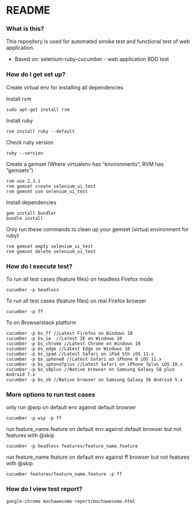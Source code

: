 # README #

### What is this? ###

This repository is used for automated smoke test and functional test of web application.

* Based on: selenium-ruby-cucumber - web application BDD test

### How do I get set up? ###

Create virtual env for installing all dependencies

Install rvm

`sudo apt-get install rvm`

Install ruby

`rvm install ruby --default`

Check ruby version

`ruby --version`

Create a gemset (Where virtualenv has “environments”, RVM has “gemsets”)
```
rvm use 2.3.1
rvm gemset create selenium_ui_test
rvm gemset use selenium_ui_test
```

Install dependencies
```
gem install bundler
bundle install
```

Only run these commands to clean up your gemset (virtual environment for ruby)
```
rvm gemset empty selenium_ui_test
rvm gemset delete selenium_ui_test
```

### How do I execute test? ###

To run all test cases (feature files) on headless Firefox mode

`cucumber -p headless`

To run all test cases (feature files) on real Firefox browser

`cucumber -p ff`

To on Browserstack platform
```
cucumber -p bs_ff //Latest Firefox on Windows 10
cucumber -p bs_ie  //Latest IE on Windows 10
cucumber -p bs_chrome //Latest Chrome on Windows 10
cucumber -p bs_edge //Latest Edge on Windows 10
cucumber -p bs_ipad //Latest Safari on iPad 5th iOS 11.x
cucumber -p bs_iphone8 //Latest Safari on iPhone 8 iOS 11.x
cucumber -p bs_iphone7plus //Latest Safari on iPhone 7plus iOS 10.x
cucumber -p bs_s8plus //Native browser on Samsung Galaxy S8 plus Android 7.x
cucumber -p bs_s6 //Native browser on Samsung Galaxy S6 Android 5.x
```

### More options to run test cases ###

only run @wip on default env against default browser

`cucumber -p wip -p ff`

run feature_name.feature on default env against default browser but not features with @skip

`cucumber -p headless features/feature_name.feature`

run feature_name.feature on default env against ff browser but not features with @skip

`cucumber features/feature_name.feature -p ff`

### How do I view test report? ###
```
google-chrome mochawesome-report/mochawesome.html
```

